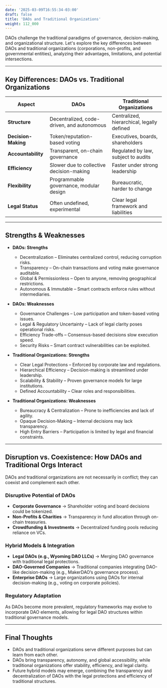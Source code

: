 ```yaml
---
date: '2025-03-09T16:55:34-03:00'
draft: false
title: 'DAOs and Traditional Organizations'
weight: 112_000
---
```


DAOs challenge the traditional paradigms of governance, decision-making, and organizational structure. Let's explore the key differences between DAOs and traditional organizations (corporations, non-profits, and governmental entities), analyzing their advantages, limitations, and potential intersections.  

---

## **Key Differences: DAOs vs. Traditional Organizations**  

| **Aspect**         | **DAOs**                                    | **Traditional Organizations**                 |
|-------------------|-------------------------------------------|---------------------------------------------|
| **Structure**     | Decentralized, code-driven, and autonomous | Centralized, hierarchical, legally defined |
| **Decision-Making** | Token/reputation-based voting            | Executives, boards, shareholders           |
| **Accountability** | Transparent, on-chain governance         | Regulated by law, subject to audits       |
| **Efficiency**    | Slower due to collective decision-making  | Faster under strong leadership            |
| **Flexibility**   | Programmable governance, modular design  | Bureaucratic, harder to change            |
| **Legal Status**  | Often undefined, experimental            | Clear legal framework and liabilities     |

---

## **Strengths & Weaknesses**  

- **DAOs: Strengths**  
  - Decentralization – Eliminates centralized control, reducing corruption risks.  
  - Transparency – On-chain transactions and voting make governance auditable.  
  - Global & Permissionless – Open to anyone, removing geographical restrictions.  
  - Autonomous & Immutable – Smart contracts enforce rules without intermediaries.  

- **DAOs: Weaknesses**  
  - Governance Challenges – Low participation and token-based voting issues.  
  - Legal & Regulatory Uncertainty – Lack of legal clarity poses operational risks.  
  - Efficiency Trade-offs – Consensus-based decisions slow execution speed.  
  - Security Risks – Smart contract vulnerabilities can be exploited.  

- **Traditional Organizations: Strengths**  
  - Clear Legal Protections – Enforced by corporate law and regulations.  
  - Hierarchical Efficiency – Decision-making is streamlined under leadership.  
  - Scalability & Stability – Proven governance models for large institutions.  
  - Defined Accountability – Clear roles and responsibilities.  

- **Traditional Organizations: Weaknesses**  
  - Bureaucracy & Centralization – Prone to inefficiencies and lack of agility.  
  - Opaque Decision-Making – Internal decisions may lack transparency.  
  - High Entry Barriers – Participation is limited by legal and financial constraints.  

---

## **Disruption vs. Coexistence: How DAOs and Traditional Orgs Interact**  

DAOs and traditional organizations are not necessarily in conflict; they can coexist and complement each other.  

### **Disruptive Potential of DAOs**  
- **Corporate Governance** → Shareholder voting and board decisions could be tokenized.  
- **Non-Profits & Charities** → Transparency in fund allocation through on-chain treasuries.  
- **Crowdfunding & Investments** → Decentralized funding pools reducing reliance on VCs.  

### **Hybrid Models & Integration**  
- **Legal DAOs (e.g., Wyoming DAO LLCs)** → Merging DAO governance with traditional legal protections.  
- **DAO-Governed Companies** → Traditional companies integrating DAO-like decision-making (e.g., MakerDAO’s governance process).  
- **Enterprise DAOs** → Large organizations using DAOs for internal decision-making (e.g., voting on corporate policies).  

### **Regulatory Adaptation**  
As DAOs become more prevalent, regulatory frameworks may evolve to incorporate DAO elements, allowing for legal DAO structures within traditional governance models.  

---

## **Final Thoughts**  

- DAOs and traditional organizations serve different purposes but can learn from each other.  
- DAOs bring transparency, autonomy, and global accessibility, while traditional organizations offer stability, efficiency, and legal clarity.  
- Future hybrid models may emerge, combining the transparency and decentralization of DAOs with the legal protections and efficiency of traditional structures.  

